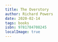 ```yaml
---
title: The Overstory
author: Richard Powers
date: 2020-02-14
tags: books
isbn: 9781784708245
localImage: true
---
```

